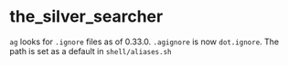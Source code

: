 # the_silver_searcher

`ag` looks for `.ignore` files as of 0.33.0.
`.agignore` is now `dot.ignore`. The path is set as a default in
`shell/aliases.sh`
